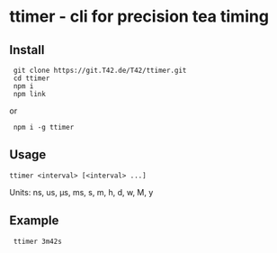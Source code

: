 # ttimer - cli for precision tea timing

## Install
```
 git clone https://git.T42.de/T42/ttimer.git
 cd ttimer
 npm i
 npm link
```
or
```
 npm i -g ttimer
```

## Usage
```
ttimer <interval> [<interval> ...]
```
Units: ns, us, µs, ms, s, m, h, d, w, M, y

## Example
```
 ttimer 3m42s
```
